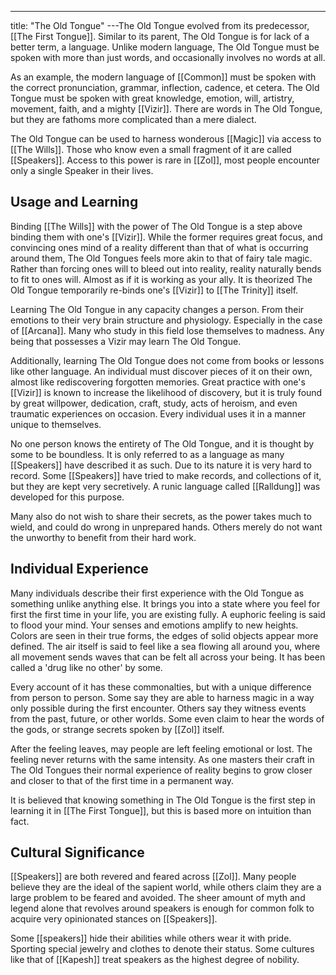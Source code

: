 ---
title: "The Old Tongue"
---The Old Tongue evolved from its predecessor, [[The First Tongue]]. Similar to its parent, The Old Tongue is for lack of a better term, a language. Unlike modern language, The Old Tongue must be spoken with more than just words, and occasionally involves no words at all.

As an example, the modern language of [[Common]] must be spoken with the correct pronunciation, grammar, inflection, cadence, et cetera. The Old Tongue must be spoken with great knowledge, emotion, will, artistry, movement, faith, and a mighty [[Vizir]]. There are words in The Old Tongue, but they are fathoms more complicated than a mere dialect.

The Old Tongue can be used to harness wonderous [[Magic]] via access to [[The Wills]]. Those who know even a small fragment of it are called [[Speakers]]. Access to this power is rare in [[Zol]], most people encounter only a single Speaker in their lives.

## Usage and Learning
Binding [[The Wills]] with the power of The Old Tongue is a step above binding them with one's [[Vizir]]. While the former requires great focus, and convincing ones mind of a reality different than that of what is occurring around them, The Old Tongues feels more akin to that of fairy tale magic. Rather than forcing ones will to bleed out into reality, reality naturally bends to fit to ones will. Almost as if it is working as your ally. It is theorized The Old Tongue temporarily re-binds one's [[Vizir]] to [[The Trinity]] itself.

Learning The Old Tongue in any capacity changes a person. From their emotions to their very brain structure and physiology. Especially in the case of [[Arcana]]. Many who study in this field lose themselves to madness. Any being that possesses a Vizir may learn The Old Tongue.

Additionally, learning The Old Tongue does not come from books or lessons like other language. An individual must discover pieces of it on their own, almost like rediscovering forgotten memories. Great practice with one's [[Vizir]] is known to increase the likelihood of discovery, but it is truly found by great willpower, dedication, craft, study, acts of heroism, and even traumatic experiences on occasion. Every individual uses it in a manner unique to themselves.

No one person knows the entirety of The Old Tongue, and it is thought by some to be boundless. It is only referred to as a language as many [[Speakers]] have described it as such. Due to its nature it is very hard to record. Some [[Speakers]] have tried to make records, and collections of it, but they are kept very secretively. A runic language called [[Ralldung]] was developed for this purpose. 

Many also do not wish to share their secrets, as the power takes much to wield, and could do wrong in unprepared hands. Others merely do not want the unworthy to benefit from their hard work.

## Individual Experience
Many individuals describe their first experience with the Old Tongue as something unlike anything else. It brings you into a state where you feel for first the first time in your life, you are existing fully. A euphoric feeling is said to flood your mind. Your senses and emotions amplify to new heights. Colors are seen in their true forms, the edges of solid objects appear more defined. The air itself is said to feel like a sea flowing all around you, where all movement sends waves that can be felt all across your being. It has been called a 'drug like no other' by some. 

Every account of it has these commonalties, but with a unique difference from person to person. Some say they are able to harness magic in a way only possible during the first encounter. Others say they witness events from the past, future, or other worlds. Some even claim to hear the words of the gods, or strange secrets spoken by [[Zol]] itself.

After the feeling leaves, may people are left feeling emotional or lost. The feeling never returns with the same intensity. As one masters their craft in The Old Tongues their normal experience of reality begins to grow closer and closer to that of the first time in a permanent way.

It is believed that knowing something in The Old Tongue is the first step in learning it in [[The First Tongue]], but this is based more on intuition than fact.

## Cultural Significance
[[Speakers]] are both revered and feared across [[Zol]]. Many people believe they are the ideal of the sapient world, while others claim they are a large problem to be feared and avoided. The sheer amount of myth and legend alone that revolves around speakers is enough for common folk to acquire very opinionated stances on [[Speakers]].

Some [[speakers]] hide their abilities while others wear it with pride. Sporting special jewelry and clothes to denote their status. Some cultures like that of [[Kapesh]] treat speakers as the highest degree of nobility.